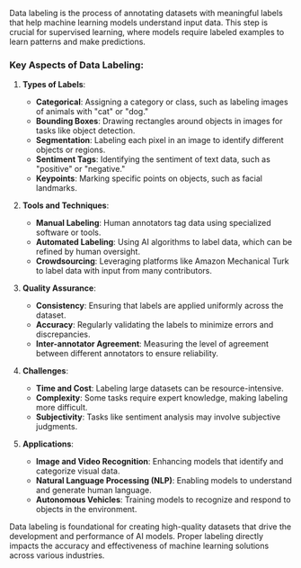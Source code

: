 Data labeling is the process of annotating datasets with meaningful labels that help machine learning models understand input data. This step is crucial for supervised learning, where models require labeled examples to learn patterns and make predictions.

### Key Aspects of Data Labeling:

1. **Types of Labels**:
   - **Categorical**: Assigning a category or class, such as labeling images of animals with "cat" or "dog."
   - **Bounding Boxes**: Drawing rectangles around objects in images for tasks like object detection.
   - **Segmentation**: Labeling each pixel in an image to identify different objects or regions.
   - **Sentiment Tags**: Identifying the sentiment of text data, such as "positive" or "negative."
   - **Keypoints**: Marking specific points on objects, such as facial landmarks.

2. **Tools and Techniques**:
   - **Manual Labeling**: Human annotators tag data using specialized software or tools.
   - **Automated Labeling**: Using AI algorithms to label data, which can be refined by human oversight.
   - **Crowdsourcing**: Leveraging platforms like Amazon Mechanical Turk to label data with input from many contributors.

3. **Quality Assurance**:
   - **Consistency**: Ensuring that labels are applied uniformly across the dataset.
   - **Accuracy**: Regularly validating the labels to minimize errors and discrepancies.
   - **Inter-annotator Agreement**: Measuring the level of agreement between different annotators to ensure reliability.

4. **Challenges**:
   - **Time and Cost**: Labeling large datasets can be resource-intensive.
   - **Complexity**: Some tasks require expert knowledge, making labeling more difficult.
   - **Subjectivity**: Tasks like sentiment analysis may involve subjective judgments.

5. **Applications**:
   - **Image and Video Recognition**: Enhancing models that identify and categorize visual data.
   - **Natural Language Processing (NLP)**: Enabling models to understand and generate human language.
   - **Autonomous Vehicles**: Training models to recognize and respond to objects in the environment.

Data labeling is foundational for creating high-quality datasets that drive the development and performance of AI models. Proper labeling directly impacts the accuracy and effectiveness of machine learning solutions across various industries.
